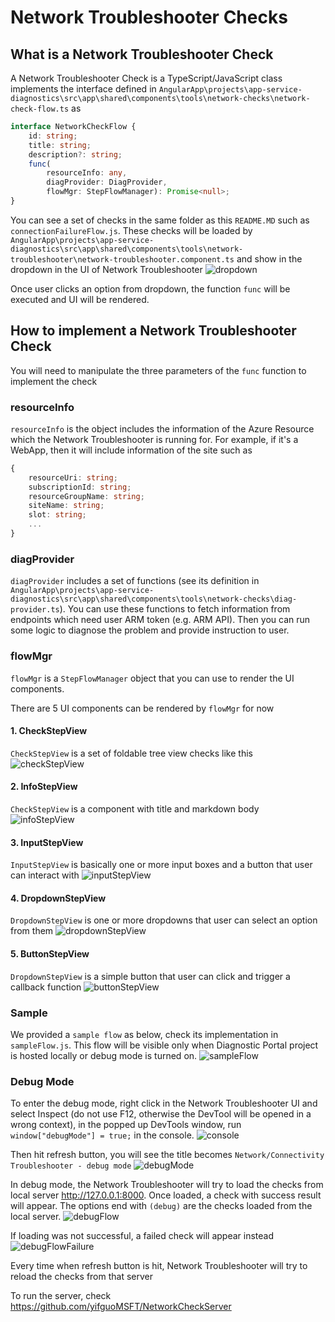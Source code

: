 # Network Troubleshooter Checks

## What is a Network Troubleshooter Check
A Network Troubleshooter Check is a TypeScript/JavaScript class implements the interface defined in `AngularApp\projects\app-service-diagnostics\src\app\shared\components\tools\network-checks\network-check-flow.ts` as
```typescript
interface NetworkCheckFlow {
    id: string;
    title: string;
    description?: string;
    func(
        resourceInfo: any, 
        diagProvider: DiagProvider, 
        flowMgr: StepFlowManager): Promise<null>;
}
```
You can see a set of checks in the same folder as this `README.MD` such as `connectionFailureFlow.js`. These checks will be loaded by `AngularApp\projects\app-service-diagnostics\src\app\shared\components\tools\network-troubleshooter\network-troubleshooter.component.ts` and show in the dropdown in the UI of Network Troubleshooter
![dropdown](dropdown.png)

Once user clicks an option from dropdown, the function `func` will be executed and UI will be rendered.

## How to implement a Network Troubleshooter Check
You will need to manipulate the three parameters of the `func` function to implement the check

### resourceInfo
`resourceInfo` is the object includes the information of the Azure Resource which the Network Troubleshooter is running for. For example, if it's a WebApp, then it will include information of the site such as
```typescript
{
    resourceUri: string;
    subscriptionId: string;
    resourceGroupName: string;
    siteName: string;
    slot: string;
    ...
}
```
### diagProvider
`diagProvider` includes a set of functions (see its definition in `AngularApp\projects\app-service-diagnostics\src\app\shared\components\tools\network-checks\diag-provider.ts`). You can use these functions to fetch information from endpoints which need user ARM token (e.g. ARM API). Then you can run some logic to diagnose the problem and provide instruction to user.

### flowMgr
`flowMgr` is a `StepFlowManager` object that you can use to render the UI components.

There are 5 UI components can be rendered by `flowMgr` for now

#### 1. CheckStepView
`CheckStepView` is a set of foldable tree view checks like this
![checkStepView](checkStepView.png)

#### 2. InfoStepView
`CheckStepView` is a component with title and markdown body
![infoStepView](infoStepView.png)

#### 3. InputStepView
`InputStepView` is basically one or more input boxes and a button that user can interact with
![inputStepView](inputStepView.png)

#### 4. DropdownStepView
`DropdownStepView` is one or more dropdowns that user can select an option from them
![dropdownStepView](dropdownStepView.png)

#### 5. ButtonStepView
`DropdownStepView` is a simple button that user can click and trigger a callback function
![buttonStepView](buttonStepView.png)

### Sample
We provided a `sample flow` as below, check its implementation in `sampleFlow.js`. This flow will be visible only when Diagnostic Portal project is hosted locally or debug mode is turned on. 
![sampleFlow](sampleFlow.png)

### Debug Mode
To enter the debug mode, right click in the Network Troubleshooter UI and select Inspect (do not use F12, otherwise the DevTool will be opened in a wrong context), in the popped up DevTools window, run `window["debugMode"] = true;` in the console.
![console](console.png)

Then hit refresh button, you will see the title becomes `Network/Connectivity Troubleshooter - debug mode`
![debugMode](debugMode.png)

In debug mode, the Network Troubleshooter will try to load the checks from local server http://127.0.0.1:8000. Once loaded, a check with success result will appear. The options end with `(debug)` are the checks loaded from the local server.
![debugFlow](debugFlow.png)

If loading was not successful, a failed check will appear instead
![debugFlowFailure](debugFlowFailure.png)

Every time when refresh button is hit, Network Troubleshooter will try to reload the checks from that server

To run the server, check https://github.com/yifguoMSFT/NetworkCheckServer

